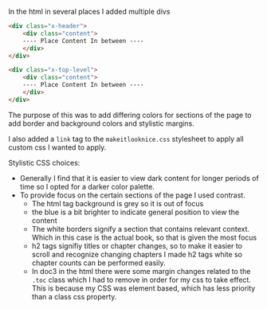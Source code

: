 In the html in several places I added multiple divs
```html
<div class="x-header">
    <div class="content">
    ---- Place Content In between ----
    </div>
</div>

<div class="x-top-level">
    <div class="content">
    ---- Place Content In between ----
    </div>
</div>
```
The purpose of this was to add differing colors for sections of the page to add border and background colors and stylistic margins.

I also added a `link` tag to the `makeitlooknice.css` stylesheet to apply all custom css I wanted to apply.

Stylistic CSS choices:
- Generally I find that it is easier to view dark content for longer periods of time so I opted for a darker color palette.
- To provide focus on the certain sections of the page I used contrast.
    - The html tag background is grey so it is out of focus
    - the blue is a bit brighter to indicate general position to view the content
    - The white borders signify a section that contains relevant context. Which in this case is the actual book, so that is given the most focus
    - h2 tags signifiy titles or chapter changes, so to make it easier to scroll and recognize changing chapters I made h2 tags white so chapter counts can be performed easily.
    - In doc3 in the html there were some margin changes related to the `.toc` class which I had to remove in order for my css to take effect. This is because my CSS was element based, which has less priority than a class css property.